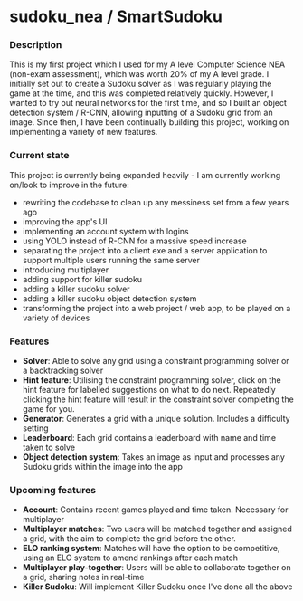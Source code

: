 # sudoku_nea / SmartSudoku


### Description
This is my first project which I used for my A level Computer Science NEA (non-exam assessment), which was worth 20% of my A level grade.
I initially set out to create a Sudoku solver as I was regularly playing the game at the time, and this was completed relatively quickly. 
However, I wanted to try out neural networks for the first time, and so I built an object detection system / R-CNN, allowing inputting of a Sudoku grid from an image.
Since then, I have been continually building this project, working on implementing a variety of new features.

### Current state
This project is currently being expanded heavily - I am currently working on/look to improve in the future:
- rewriting the codebase to clean up any messiness set from a few years ago
- improving the app's UI
- implementing an account system with logins
- using YOLO instead of R-CNN for a massive speed increase
- separating the project into a client exe and a server application to support multiple users running the same server
- introducing multiplayer
- adding support for killer sudoku
- adding a killer sudoku solver
- adding a killer sudoku object detection system
- transforming the project into a web project / web app, to be played on a variety of devices

### Features
- **Solver**: Able to solve any grid using a constraint programming solver or a backtracking solver
- **Hint feature**: Utilising the constraint programming solver, click on the hint feature for labelled suggestions on what to do next. Repeatedly clicking the hint feature will result in the constraint solver completing the game for you.
- **Generator**: Generates a grid with a unique solution. Includes a difficulty setting
- **Leaderboard**: Each grid contains a leaderboard with name and time taken to solve
- **Object detection system**: Takes an image as input and processes any Sudoku grids within the image into the app

### Upcoming features
- **Account**: Contains recent games played and time taken. Necessary for multiplayer
- **Multiplayer matches**: Two users will be matched together and assigned a grid, with the aim to complete the grid before the other.
- **ELO ranking system**: Matches will have the option to be competitive, using an ELO system to amend rankings after each match
- **Multiplayer play-together**: Users will be able to collaborate together on a grid, sharing notes in real-time
- **Killer Sudoku**: Will implement Killer Sudoku once I've done all the above  